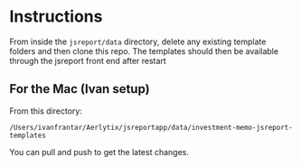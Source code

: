 # Instructions
From inside the `jsreport/data` directory, delete any existing template folders and then clone this repo. The templates should then be available through the jsreport front end after restart

## For the Mac (Ivan setup)

From this directory: 

`/Users/ivanfrantar/Aerlytix/jsreportapp/data/investment-memo-jsreport-templates`

You can pull and push to get the latest changes.


